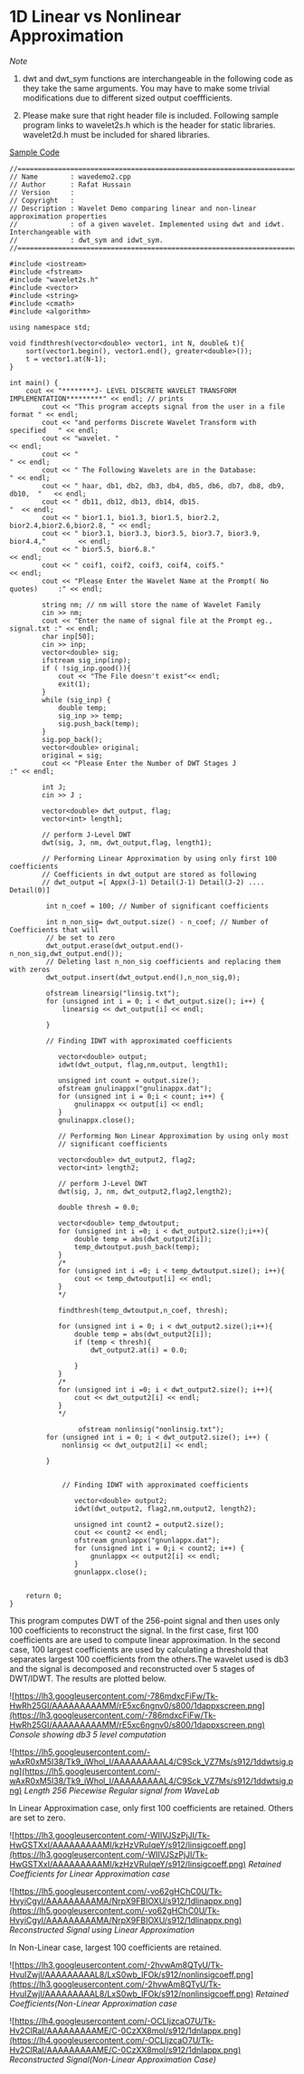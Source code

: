 # 1D Linear vs Nonlinear Approximation #

_Note_

1. dwt and dwt\_sym functions are interchangeable in the following code as they take the same arguments. You may have to make some trivial modifications due to different sized output coeffficients.

2. Please make sure that right header file is included. Following sample program links to wavelet2s.h which is the header for static libraries. wavelet2d.h must be included for shared libraries.

[Sample Code](http://code.google.com/p/wavelet1d/source/browse/trunk/wavelet2d/demo/wavedemo2.cpp)

```
//============================================================================
// Name        : wavedemo2.cpp
// Author      : Rafat Hussain
// Version     :
// Copyright   : 
// Description : Wavelet Demo comparing linear and non-linear approximation properties
//             : of a given wavelet. Implemented using dwt and idwt. Interchangeable with
//             : dwt_sym and idwt_sym.
//============================================================================

#include <iostream>
#include <fstream>
#include "wavelet2s.h"
#include <vector>
#include <string>
#include <cmath>
#include <algorithm>

using namespace std;

void findthresh(vector<double> vector1, int N, double& t){
	sort(vector1.begin(), vector1.end(), greater<double>());
	t = vector1.at(N-1);
}

int main() {
	cout << "********J- LEVEL DISCRETE WAVELET TRANSFORM IMPLEMENTATION*********" << endl; // prints
	    cout << "This program accepts signal from the user in a file format " << endl;
	    cout << "and performs Discrete Wavelet Transform with specified   " << endl;
	    cout << "wavelet. "                                               << endl;
	    cout << "                                                             " << endl;
	    cout << " The Following Wavelets are in the Database:                 " << endl;
	    cout << " haar, db1, db2, db3, db4, db5, db6, db7, db8, db9, db10,  "   << endl;
	    cout << " db11, db12, db13, db14, db15.                               "  << endl;
	    cout << " bior1.1, bio1.3, bior1.5, bior2.2, bior2.4,bior2.6,bior2.8, " << endl;
	    cout << " bior3.1, bior3.3, bior3.5, bior3.7, bior3.9, bior4.4,"        << endl;
	    cout << " bior5.5, bior6.8."                                            << endl;
	    cout << " coif1, coif2, coif3, coif4, coif5."                           << endl;
	    cout << "Please Enter the Wavelet Name at the Prompt( No quotes)     :" << endl;

	    string nm; // nm will store the name of Wavelet Family
	    cin >> nm;
	    cout << "Enter the name of signal file at the Prompt eg., signal.txt :" << endl;
	    char inp[50];
	    cin >> inp;
	    vector<double> sig;
	    ifstream sig_inp(inp);
        if ( !sig_inp.good()){
        	cout << "The File doesn't exist"<< endl;
        	exit(1);
        }
	    while (sig_inp) {
	    	double temp;
	    	sig_inp >> temp;
	    	sig.push_back(temp);
	    }
	    sig.pop_back();
	    vector<double> original;
	    original = sig;
	    cout << "Please Enter the Number of DWT Stages J             :" << endl;

	    int J;
	    cin >> J ;

        vector<double> dwt_output, flag;
        vector<int> length1;

        // perform J-Level DWT
	    dwt(sig, J, nm, dwt_output,flag, length1);

	    // Performing Linear Approximation by using only first 100 coefficients
	    // Coefficients in dwt_output are stored as following
	    // dwt_output =[ Appx(J-1) Detail(J-1) Detail(J-2) .... Detail(0)]

	     int n_coef = 100; // Number of significant coefficients

	     int n_non_sig= dwt_output.size() - n_coef; // Number of Coefficients that will
	     // be set to zero
	     dwt_output.erase(dwt_output.end()- n_non_sig,dwt_output.end());
	     // Deleting last n_non_sig coefficients and replacing them with zeros
	     dwt_output.insert(dwt_output.end(),n_non_sig,0);

	     ofstream linearsig("linsig.txt");
	     for (unsigned int i = 0; i < dwt_output.size(); i++) {
	    	 linearsig << dwt_output[i] << endl;

	     }

	     // Finding IDWT with approximated coefficients

		    vector<double> output;
		    idwt(dwt_output, flag,nm,output, length1);

	        unsigned int count = output.size();
	    	ofstream gnulinappx("gnulinappx.dat");
	    	for (unsigned int i = 0;i < count; i++) {
	    		gnulinappx << output[i] << endl;
	    	}
	    	gnulinappx.close();

	    	// Performing Non Linear Approximation by using only most
	    	// significant coefficients

	        vector<double> dwt_output2, flag2;
	        vector<int> length2;

	        // perform J-Level DWT
		    dwt(sig, J, nm, dwt_output2,flag2,length2);

		    double thresh = 0.0;

		    vector<double> temp_dwtoutput;
		    for (unsigned int i =0; i < dwt_output2.size();i++){
		    	double temp = abs(dwt_output2[i]);
		    	temp_dwtoutput.push_back(temp);
		    }
		    /*
		    for (unsigned int i =0; i < temp_dwtoutput.size(); i++){
		    	cout << temp_dwtoutput[i] << endl;
		    }
		    */

		    findthresh(temp_dwtoutput,n_coef, thresh);

		    for (unsigned int i = 0; i < dwt_output2.size();i++){
		    	double temp = abs(dwt_output2[i]);
		    	if (temp < thresh){
		    		dwt_output2.at(i) = 0.0;

		    	}
		    }
		    /*
		    for (unsigned int i =0; i < dwt_output2.size(); i++){
		    	cout << dwt_output2[i] << endl;
		    }
		    */
		    
		         ofstream nonlinsig("nonlinsig.txt");
	     for (unsigned int i = 0; i < dwt_output2.size(); i++) {
	    	 nonlinsig << dwt_output2[i] << endl;

	     }


		     // Finding IDWT with approximated coefficients

			    vector<double> output2;
			    idwt(dwt_output2, flag2,nm,output2, length2);

		        unsigned int count2 = output2.size();
		        cout << count2 << endl;
		    	ofstream gnunlappx("gnunlappx.dat");
		    	for (unsigned int i = 0;i < count2; i++) {
		    		gnunlappx << output2[i] << endl;
		    	}
		    	gnunlappx.close();


	return 0;
}

```

This program computes DWT of the 256-point signal and then uses only 100 coefficients to reconstruct the signal. In the first case, first 100 coefficients are are used to compute linear approximation. In the second case, 100 largest coefficients are used by calculating a threshold that separates largest 100 coefficients from the others.The wavelet used is db3 and the signal is decomposed and reconstructed over 5 stages of DWT/IDWT. The results are plotted below.

![https://lh3.googleusercontent.com/-786mdxcFiFw/Tk-HwRh25GI/AAAAAAAAAMM/rE5xc6ngnv0/s800/1dappxscreen.png](https://lh3.googleusercontent.com/-786mdxcFiFw/Tk-HwRh25GI/AAAAAAAAAMM/rE5xc6ngnv0/s800/1dappxscreen.png)
_Console showing db3 5 level computation_

![https://lh5.googleusercontent.com/-wAxR0xM5I38/Tk9_iWhol_I/AAAAAAAAAL4/C9Sck_VZ7Ms/s912/1ddwtsig.png](https://lh5.googleusercontent.com/-wAxR0xM5I38/Tk9_iWhol_I/AAAAAAAAAL4/C9Sck_VZ7Ms/s912/1ddwtsig.png)
_Length 256 Piecewise Regular signal from WaveLab_

In Linear Approximation case, only first 100 coefficients are retained. Others are set to zero.

![https://lh3.googleusercontent.com/-WIIVJSzPjJI/Tk-HwGSTXxI/AAAAAAAAAMI/kzHzVRuIqeY/s912/linsigcoeff.png](https://lh3.googleusercontent.com/-WIIVJSzPjJI/Tk-HwGSTXxI/AAAAAAAAAMI/kzHzVRuIqeY/s912/linsigcoeff.png)
_Retained Coefficients for Linear Approximation case_

![https://lh5.googleusercontent.com/-vo62gHChC0U/Tk-HvyiCgyI/AAAAAAAAAMA/NrpX9FBIOXU/s912/1dlinappx.png](https://lh5.googleusercontent.com/-vo62gHChC0U/Tk-HvyiCgyI/AAAAAAAAAMA/NrpX9FBIOXU/s912/1dlinappx.png)
_Reconstructed Signal using Linear Approximation_

In Non-Linear case, largest 100 coefficients are retained.

![https://lh3.googleusercontent.com/-2hvwAm8QTyU/Tk-HvuIZwjI/AAAAAAAAAL8/LxS0wb_IFOk/s912/nonlinsigcoeff.png](https://lh3.googleusercontent.com/-2hvwAm8QTyU/Tk-HvuIZwjI/AAAAAAAAAL8/LxS0wb_IFOk/s912/nonlinsigcoeff.png)
_Retained Coefficients(Non-Linear Approximation case_

![https://lh4.googleusercontent.com/-OCLIjzcaO7U/Tk-Hv2ClRaI/AAAAAAAAAME/C-0CzXX8moI/s912/1dnlappx.png](https://lh4.googleusercontent.com/-OCLIjzcaO7U/Tk-Hv2ClRaI/AAAAAAAAAME/C-0CzXX8moI/s912/1dnlappx.png)
_Reconstructed Signal(Non-Linear Approximation Case)_